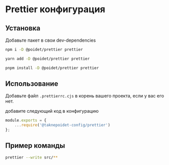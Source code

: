 # Prettier конфигурация

## Установка

Добавьте пакет в свои dev-dependencies

```bash
npm i -D @poidet/prettier prettier

yarn add -D @poidet/prettier prettier

pnpm install -D @poidet/prettier prettier
```

## Использование

Добавьте файл `.prettierrc.cjs` в корень вашего проекта, если у вас его нет.

добавите следующий код в конфигурацию

```javascript
module.exports = {
    ...require('@taknepoidet-config/prettier')
};
```

## Пример команды

```bash
prettier --write src/**
```
